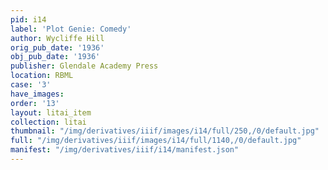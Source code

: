 ```yaml
---
pid: i14
label: 'Plot Genie: Comedy'
author: Wycliffe Hill
orig_pub_date: '1936'
obj_pub_date: '1936'
publisher: Glendale Academy Press
location: RBML
case: '3'
have_images:
order: '13'
layout: litai_item
collection: litai
thumbnail: "/img/derivatives/iiif/images/i14/full/250,/0/default.jpg"
full: "/img/derivatives/iiif/images/i14/full/1140,/0/default.jpg"
manifest: "/img/derivatives/iiif/i14/manifest.json"
---
```

